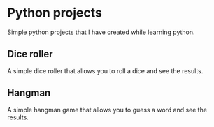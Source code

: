 # Python projects

Simple python projects that I have created while learning python.

## Dice roller

A simple dice roller that allows you to roll a dice and see the results.

## Hangman

A simple hangman game that allows you to guess a word and see the results.